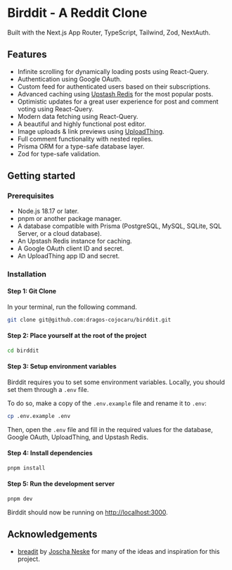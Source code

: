 # Birddit - A Reddit Clone

Built with the Next.js App Router, TypeScript, Tailwind, Zod, NextAuth.

## Features

- Infinite scrolling for dynamically loading posts using React-Query.
- Authentication using Google OAuth.
- Custom feed for authenticated users based on their subscriptions.
- Advanced caching using [Upstash Redis](https://upstash.com/?utm_source=Josh2) for the most popular posts.
- Optimistic updates for a great user experience for post and comment voting using React-Query.
- Modern data fetching using React-Query.
- A beautiful and highly functional post editor.
- Image uploads & link previews using [UploadThing](https://uploadthing.com/).
- Full comment functionality with nested replies.
- Prisma ORM for a type-safe database layer.
- Zod for type-safe validation.

## Getting started

### Prerequisites

- Node.js 18.17 or later.
- pnpm or another package manager.
- A database compatible with Prisma (PostgreSQL, MySQL, SQLite, SQL Server, or a cloud database).
- An Upstash Redis instance for caching.
- A Google OAuth client ID and secret.
- An UploadThing app ID and secret.

### Installation

#### Step 1: Git Clone

In your terminal, run the following command.

```bash
git clone git@github.com:dragos-cojocaru/birddit.git
```

#### Step 2: Place yourself at the root of the project

```bash
cd birddit
```

#### Step 3: Setup environment variables

Birddit requires you to set some environment variables. Locally, you should set them through a `.env` file.

To do so, make a copy of the `.env.example` file and rename it to `.env`:

```bash
cp .env.example .env
```

Then, open the `.env` file and fill in the required values for the database, Google OAuth, UploadThing, and Upstash Redis.

#### Step 4: Install dependencies

```bash
pnpm install
```

#### Step 5: Run the development server

```bash
pnpm dev
```

Birddit should now be running on [http://localhost:3000](http://localhost:3000).

## Acknowledgements

- [breadit](https://github.com/joschan21/breadit) by [Joscha Neske](https://github.com/joschan21) for many of the ideas and inspiration for this project.
